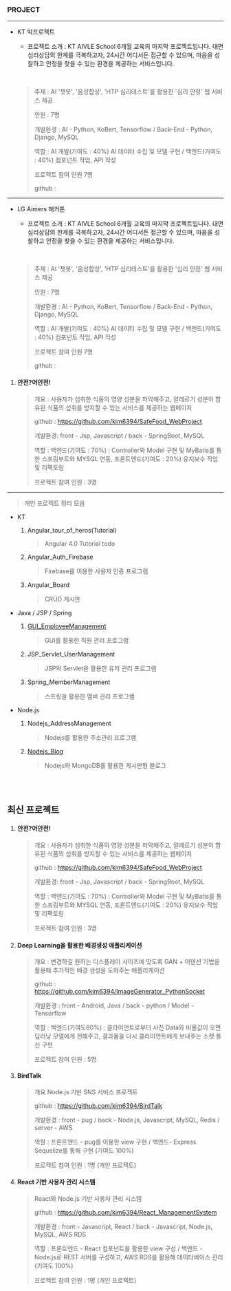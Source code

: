 ### PROJECT
---
- KT 빅프로젝트
    - 프로젝트 소개 :
    KT AIVLE School 6개월 교육의 마지막 프로젝트입니다. 대면 심리상담의 한계를 극복하고자, 24시간 어디서든 접근할 수 있으며, 마음을 성찰하고 안정을 찾을 수 있는 환경을 제공하는 서비스입니다.

       <br/>
     >  
     > 주제 : AI '챗봇', '음성합성', 'HTP 심리테스트'를 활용한 '심리 안정' 웹 서비스 제공
     > 
     > 인원 : 7명
     > 
     > 개발환경 : AI - Python, KoBert, Tensorflow / Back-End - Python, Django, MySQL
     > 
     > 역할 : AI 개발(기여도 : 40%) AI 데이터 수집 및 모델 구현 / 백엔드(기여도 : 40%) 컴포넌트 작업, API 작성
     > 
     > 프로젝트 참여 인원 7명
     > 
     > github : 
---
- LG Aimers 해커톤
    - 프로젝트 소개 :
    KT AIVLE School 6개월 교육의 마지막 프로젝트입니다. 대면 심리상담의 한계를 극복하고자, 24시간 어디서든 접근할 수 있으며, 마음을 성찰하고 안정을 찾을 수 있는 환경을 제공하는 서비스입니다.

       <br/>
     >  
     > 주제 : AI '챗봇', '음성합성', 'HTP 심리테스트'를 활용한 '심리 안정' 웹 서비스 제공
     > 
     > 인원 : 7명
     > 
     > 개발환경 : AI - Python, KoBert, Tensorflow / Back-End - Python, Django, MySQL
     > 
     > 역할 : AI 개발(기여도 : 40%) AI 데이터 수집 및 모델 구현 / 백엔드(기여도 : 40%) 컴포넌트 작업, API 작성
     > 
     > 프로젝트 참여 인원 7명
     > 
     > github : 



1. #### 안전?어안전!

   > 개요 : 사용자가 섭취한 식품의 영양 성분을 파악해주고, 알레르기 성분이 함유된 식품의 섭취를 방지할 수 있는 서비스를 제공하는 웹페이지
   >
   > github : <https://github.com/kim6394/SafeFood_WebProject>
   >
   > 개발환경: front - Jsp, Javascript / back - SpringBoot, MySQL
   >
   > 역할 : 백엔드(기여도 : 70%) : Controller와 Model 구현 및 MyBatis를 통한 스프링부트와 MYSQL 연동, 프론트엔드(기여도 : 20%) 유지보수 작업 및 리팩토링
   >
   > 프로젝트 참여 인원 : 3명

---

> 개인 프로젝트 정리 모음



- KT 

  1. Angular_tour_of_heros(Tutorial)

     > Angular 4.0 Tutorial todo

  2. Angular_Auth_Firebase

     > Firebase를 이용한 사용자 인증 프로그램

  3. Angular_Board

     > CRUD 게시판



- Java / JSP / Spring

  1. [GUI_EmployeeManagement](https://github.com/kim6394/Project/tree/master/java/GUI_EmployeeManagement)

     > GUI를 활용한 직원 관리 프로그램

  2. JSP_Servlet_UserManagement

     > JSP와 Servlet을 활용한 유저 관리 프로그램

  3. Spring_MemberManagement

     > 스프링을 활용한 멤버 관리 프로그램



- Node.js

  1. Nodejs_AddressManagement

     > Nodejs를 활용한 주소관리 프로그램

  2. [Nodejs_Blog](https://github.com/kim6394/Project/tree/master/nodejs)

     > Nodejs와 MongoDB를 활용한 게시판형 블로그


<br>
<br>

## 최신 프로젝트


1. #### 안전?어안전!

   > 개요 : 사용자가 섭취한 식품의 영양 성분을 파악해주고, 알레르기 성분이 함유된 식품의 섭취를 방지할 수 있는 서비스를 제공하는 웹페이지
   >
   > github : <https://github.com/kim6394/SafeFood_WebProject>
   >
   > 개발환경: front - Jsp, Javascript / back - SpringBoot, MySQL
   >
   > 역할 : 백엔드(기여도 : 70%) : Controller와 Model 구현 및 MyBatis를 통한 스프링부트와 MYSQL 연동, 프론트엔드(기여도 : 20%) 유지보수 작업 및 리팩토링
   >
   > 프로젝트 참여 인원 : 3명

2. #### Deep Learning을 활용한 배경생성 애플리케이션

   > 개요 : 변경하길 원하는 디스플레이 사이즈에 맞도록 GAN + 어텐션 기법을 활용해 추가적인 배경 생성을 도와주는 애플리케이션
   >
   > github : <https://github.com/kim6394/ImageGenerator_PythonSocket>
   >
   > 개발환경 : front - Android, Java / back - python / Model - Tensorflow
   >
   > 역할 : 백엔드(기여도80%) : 클라이언트로부터 사진 Data와 비율값이 오면 딥러닝 모델에게 전해주고, 결과물을 다시 클라이언트에게 보내주는 소켓 통신 구현
   >
   > 프로젝트 참여 인원 : 5명

3. #### BirdTalk

   > 개요 Node.js 기반 SNS 서비스 프로젝트
   >
   > github : <https://github.com/kim6394/BirdTalk>
   >
   > 개발환경 : front - pug / back - Node.js, Javascript, MySQL, Redis / server - AWS
   >
   > 역할 : 프론트엔드 - pug를 이용한 view 구현 / 백엔드- Express Sequelize를 통해 구현 (기여도 100%)
   >
   > 프로젝트 참여 인원 : 1명 (개인 프로젝트)

4. #### React 기반 사용자 관리 시스템

   > React와 Node.js 기반 사용자 관리 시스템
   >
   > github : <https://github.com/kim6394/React_ManagementSystem>
   >
   > 개발환경 : front - Javascript, React / back - Javascript, Node.js, MySQL, AWS RDS
   >
   > 역할 : 프론트엔드 - React 컴포넌트를 활용한 view 구성 / 백엔드 - Node.js로 REST 서버를 구성하고, AWS RDS를 활용해 데이터베이스 관리 (기여도 100%)
   >
   > 프로젝트 참여 인원 : 1명 (개인 프로젝트)

